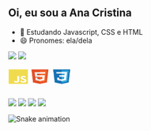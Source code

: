 ## Oi, eu sou a Ana Cristina

<span>

- 🌱 Estudando Javascript, CSS e HTML
- 😄 Pronomes: ela/dela

<span>
<div>

<img height="180em" src="https://github-readme-stats-xi-bice-28.vercel.app/api?username=ratatui-ana&show_icons=true&theme=codeSTACKr" />
<img height="180em" src="https://github-readme-stats-xi-bice-28.vercel.app/api/top-langs/?username=ratatui-ana&layout=compact)" />

</div>

<div style="display: inline_block"><br>
  <img align="center" alt="ana-Js" height="30" width="40" src="https://raw.githubusercontent.com/devicons/devicon/master/icons/javascript/javascript-plain.svg">
  <img align="center" alt="ana-HTML" height="30" width="40" src="https://raw.githubusercontent.com/devicons/devicon/master/icons/html5/html5-original.svg">
  <img align="center" alt="ana-CSS" height="30" width="40" src="https://raw.githubusercontent.com/devicons/devicon/master/icons/css3/css3-original.svg">
</div>

##

<div> 
  <a href="https://instagram.com/rafaballerini" target="_blank"><img src="https://img.shields.io/badge/-Instagram-%23E4405F?style=for-the-badge&logo=instagram&logoColor=white" target="_blank"></a>
 <a href="https://discord.gg/wagxzStdcR" target="_blank"><img src="https://img.shields.io/badge/Discord-7289DA?style=for-the-badge&logo=discord&logoColor=white" target="_blank"></a> 
  <a href = "mailto:contatorafaballerini@gmail.com"><img src="https://img.shields.io/badge/-Gmail-%23333?style=for-the-badge&logo=gmail&logoColor=white" target="_blank"></a>
  <a href="https://www.linkedin.com/in/rafaella-ballerini-45875016a" target="_blank"><img src="https://img.shields.io/badge/-LinkedIn-%230077B5?style=for-the-badge&logo=linkedin&logoColor=white" target="_blank"></a> 
  
</div>

![Snake animation](https://github.com/ratatui-ana/ratatui-ana/blob/output/github-contribution-grid-snake.svg)
